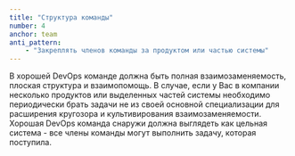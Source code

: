 ```yaml
---
title: "Структура команды"
number: 4
anchor: team
anti_pattern:
    - "Закреплять членов команды за продуктом или частью системы"
---
```


В хорошей DevOps команде должна быть полная взаимозаменяемость, плоская структура и взаимопомощь. В случае, если у Вас в компании несколько продуктов или выделенных частей системы необходимо периодически брать задачи не из своей основной специализации для расширения кругозора и культивирования взаимозаменяемости. Хорошая DevOps команда снаружи должна выглядеть как цельная система - все члены команды могут выполнить задачу, которая поступила.
